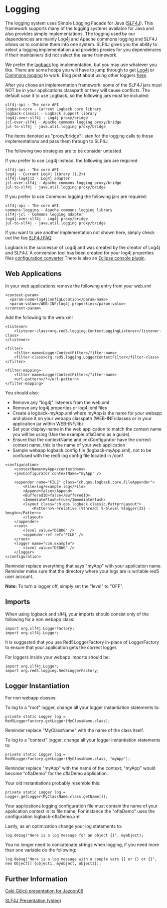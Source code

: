 # Logging #

The logging system uses Simple Logging Facade for Java ([SLF4J](http://www.slf4j.org/)). This framework supports many of the logging systems available for Java and also provides simple implementations. The logging used by our dependencies are mainly Log4j and Apache commons logging and SLF4J allows us to combine them into one system. SLF4J gives you the ability to select a logging implementation and provides proxies for you dependencies if their maintainers did not select the same framework.

We prefer the [logback](http://logback.qos.ch/) log implementation, but you may use whatever you like. There are some hoops you will have to jump through to get [Log4j](http://logging.apache.org/) or [Commons logging](http://commons.apache.org/logging/) to work. Blog post about using other loggers [here](http://gregoire.org/2009/05/05/support-for-other-slf4j-loggers/).

After you chose an implementation framework, some of the SLF4J jars must NOT be in your applications classpath or they will cause conflicts. The default case it to use Logback, so the following jars must be included:
```
slf4j-api - The core API
logback-core - Current Logback core library
logback-classic - Logback support library
log4j-over-slf4j - Log4j proxy/bridge
jcl-over-slf4j - Apache commons logging proxy/bridge
jul-to-slf4j - java.util.logging proxy/bridge
```
The items denoted as "proxy/bridge" listen for the logging calls to those implementations and pass them through to SLF4J.

The following two strategies are to be consider untested.

If you prefer to use Log4j instead, the following jars are required:
```
slf4j-api - The core API
log4j - Current Log4j library (1.2+)
slf4j-log4j12 - Log4j adapter
jcl-over-slf4j - Apache commons logging proxy/bridge
jul-to-slf4j - java.util.logging proxy/bridge
```

If you prefer to use Commons logging the following jars are required:
```
slf4j-api - The core API
commons-logging - Apache commons logging library
slf4j-jcl - Commons logging adapter
log4j-over-slf4j - Log4j proxy/bridge
jul-to-slf4j - java.util.logging proxy/bridge
```

If you want to use another implementation not shown here, simply check out the faq [SLF4J FAQ](http://www.slf4j.org/faq.html)

Logback is the successor of Log4j and was created by the creator of Log4j and SLF4J. A conversion tool has been created for your log4j properties files [configuration converter](http://logback.qos.ch/translator/Welcome.do) There is also an [Eclipse console plugin](http://logback.qos.ch/consolePlugin.html).

## Web Applications ##

In your web applications remove the following entry from your web.xml
```
<context-param>
  <param-name>log4jConfigLocation</param-name>
  <param-value>/WEB-INF/log4j.properties</param-value>
</context-param>
```

Add the following to the web.xml
```
<listener>
    <listener-class>org.red5.logging.ContextLoggingListener</listener-class>
</listener>

<filter>
    <filter-name>LoggerContextFilter</filter-name>
    <filter-class>org.red5.logging.LoggerContextFilter</filter-class>
</filter>

<filter-mapping>
    <filter-name>LoggerContextFilter</filter-name>
    <url-pattern>/*</url-pattern>
</filter-mapping>
```

You should also:
  * Remove any "log4j" listeners from the web.xml
  * Remove any log4j.properties or log4j.xml files
  * Create a logback-myApp.xml where myApp is the name for your webapp and  place it on your webapp classpath (WEB-INF/classes or in your application jar within WEB-INF/lib)
  * Set your display-name in the web application to match the context name you will be using (Use the example oflaDemo as a guide).
  * Ensure that the contextName and jmxConfigurator have the correct context name, this is the name of your web application
  * Sample webapp logback config file (logback-myApp.xml), not to be confused with the red5 log config file located in /conf
```
<configuration> 
    <contextName>myApp</contextName>
    <jmxConfigurator contextName="myApp" />    

    <appender name="FILE" class="ch.qos.logback.core.FileAppender">
        <File>log/example.log</File>
        <Append>false</Append>
        <BufferedIO>false</BufferedIO>
        <ImmediateFlush>true</ImmediateFlush>
        <layout class="ch.qos.logback.classic.PatternLayout">
            <Pattern>%-4relative [%thread] %-5level %logger{35} - %msg%n</Pattern>
        </layout>
    </appender>
    <root>
        <level value="DEBUG" />
        <appender-ref ref="FILE" />
    </root>
    <logger name="com.example">
        <level value="DEBUG" />
    </logger>
</configuration>
```

Reminder replace everything that says "myApp" with your application name. Reminder make sure that the directory where your logs are is writable red5 user account.

**Note:** To turn a logger off, simply set the "level" to "OFF".

## Imports ##

When using logback and slf4j, your imports should consist only of the following for a non webapp class:
```
import org.slf4j.LoggerFactory;
import org.slf4j.Logger;
```
It is suggested that you use Red5LoggerFactory in-place of LoggerFactory to ensure that your application gets the correct logger.

For loggers inside your webapp imports should be:
```
import org.slf4j.Logger;
import org.red5.logging.Red5LoggerFactory;
```

## Logger Instantiation ##

For non webapp classes:

To log to a "root" logger, change all your logger instantiation statements to:
```
private static Logger log = Red5LoggerFactory.getLogger(MyClassName.class);
```
Reminder replace "MyClassName" with the name of the class itself.

To log to a "context" logger, change all your logger instantiation statements to:
```
private static Logger log = Red5LoggerFactory.getLogger(MyClassName.class, "myApp");
```
Reminder replace "myApp" with the name of the context; "myApp" would become "oflaDemo" for the oflaDemo application.

Your old instantiations probably resemble this:
```
private static Logger log = Logger.getLogger(MyClassName.class.getName());
```
Your applications logging configuration file must contain the name of your application context in its file name; For instance the "oflaDemo" uses the configuration logback-oflaDemo.xml.

Lastly, as an optimization change your log statements to:
```
log.debug("Here is a log message for an object {}", myobject);
```
You no longer need to concatenate strings when logging, if you need more than one variable do the following:
```
log.debug("Here is a log message with a couple vars {} or {} or {}", new Object[] {object1, myobject, object3});
```

## Further Information ##

[Ceki Gülcü presentation for Jazoon09](http://jazoon.com/en/conference/presentationdetails.html?type=sid&detail=6080)

[SLF4J Presentation (video)](http://beta.parleys.com/share/parleysshare2.swf?pageId=357)